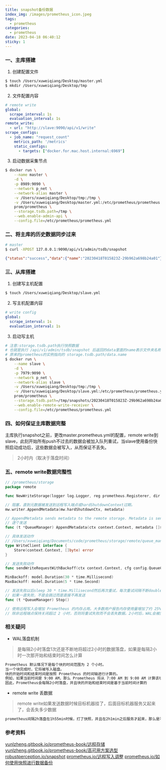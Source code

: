 ```yaml
---
title: snapshot备份数据
index_img: /images/prometheus_icon.jpeg
tags:
  - prometheus
categories:
  - prometheus
date: 2023-04-18 06:40:12
sticky: 1
---
```


### 一、主库搭建

1. 创建配置文件

``` bash
$ touch /Users/xuweiqiang/Desktop/master.yml
$ mkdir /Users/xuweiqiang/Desktop/tmp
```

2. 文件配置内容

``` yml
# remote write
global:
  scrape_interval: 1s
  evaluation_interval: 1s
remote_write:
  - url: "http://slave:9090/api/v1/write"
scrape_configs:
  - job_name: "request_count"
    metrics_path: '/metrics'
    static_configs:
      - targets: ["docker.for.mac.host.internal:6969"]
```

3. 启动数据采集节点

``` bash
$ docker run \
    --name master \
    -d \
    -p 8989:9090 \
    --network p_net \
    --network-alias master \
    -v /Users/xuweiqiang/Desktop/tmp:/tmp \
    -v /Users/xuweiqiang/Desktop/master.yml:/etc/prometheus/prometheus.yml \
    prom/prometheus \
    --storage.tsdb.path=/tmp \
    --web.enable-admin-api \
    --config.file=/etc/prometheus/prometheus.yml
```

### 二、将主库的历史数据同步过来

``` bash
# master
$ curl -XPOST 127.0.0.1:9090/api/v1/admin/tsdb/snapshot
```

``` json
{"status":"success","data":{"name":"20230418T015823Z-29b962a698b24a01"}}
```

### 三、从库搭建

1. 创建写主机配置

``` bash
$ touch /Users/xuweiqiang/Desktop/slave.yml
```

2. 写主机配置内容

``` yml
# write config
global:
  scrape_interval: 1s
  evaluation_interval: 1s
```

3. 启动写主机

``` bash
# 注意:storage.tsdb.path执行快照数据
# 也就是执行 /api/v1/admin/tsdb/snapshot 后返回的data里面的name表示文件夹名称 
# 原来的prometheus的实例指向的 storage.tsdb.path/data.name
$ docker run \
    --name slave \
    -d \
    -p 7979:9090 \
    --network p_net \
    --network-alias slave \
    -v /Users/xuweiqiang/Desktop/tmp:/tmp \
    -v /Users/xuweiqiang/Desktop/slave.yml:/etc/prometheus/prometheus.yml \
    prom/prometheus \
    --storage.tsdb.path=/tmp/snapshots/20230418T015823Z-29b962a698b24a01 \
    --web.enable-remote-write-receiver \
    --config.file=/etc/prometheus/prometheus.yml
```

### 四、如何保证主库数据完整

主库执行snapshot之前，更改master.prometheus.yml的配置，remote write到slave，此刻开始所有push不过去的数据会被加入队列重试，当slave使用备份快照启动成功后，这些数据会被写入，从而保证不丢失。

> 2小时内（取决于落盘时间）


### 五、remote write数据完整性

``` go
// /prometheus/storage
package remote

func NewWriteStorage(logger log.Logger, reg prometheus.Registerer, dir string, flushDeadline time.Duration, sm ReadyScrapeManager) *WriteStorage

// 阻塞，直到元数据被发送到远程写入端点或hardShutdownContext过期。
mw.writer.AppendMetadata(mw.hardShutdownCtx, metadata)

// AppendMetadata sends metadata to the remote storage. Metadata is sent in batches, but is not parallelized.
// 逐个发送
func (t *QueueManager) AppendMetadata(ctx context.Context, metadata []scrape.MetricMetadata)

// 具体发送动作
// /Users/xuweiqiang/Documents/code/prometheus/storage/remote/queue_manager.go
type WriteClient interface {
    Store(context.Context, []byte) error
}

// 发送失败动作
func sendWriteRequestWithBackoff(ctx context.Context, cfg config.QueueConfig, l log.Logger, attempt func(int) error, onRetry func()) error

MinBackoff: model.Duration(30 * time.Millisecond)
MaxBackoff: model.Duration(5 * time.Second)

// 发送失败以后sleep 30 * time.Millisecond然后再次重试，每次重试间隔不断double，直至最大5s，
// 如果一直失败，不是会跳过而是直接不再发送
func (t *QueueManager) Stop()

// 使用远程写入会增加 Prometheus 的内存占用。大多数用户报告内存使用量增加了约 25%，但该数字取决于数据的形状
// 除非远程端点保持关闭超过 2 小时，否则将重试失败而不会丢失数据。2小时后，WAL会被压缩，没有发送的数据会丢失
```

### 相关疑问

- WAL落盘机制

> 是每隔2小时落盘1次还是不断地将超过2小时的数据落盘，如果是每隔2小时一次那开始和结束时间怎么计算

``` txt
Prometheus 默认情况下是每个块的时间范围为 2 个小时。
当一个块完成时，它将被写入磁盘。
块的开始时间和结束时间是按照 Prometheus 的时间轴进行计算的。
例如，如果当前时间是 9:00 AM，那么 Prometheus 将从 7:00 AM 到 9:00 AM 计算该块的开始和结束时间。
因此，Prometheus会每隔2小时落盘，并且块的开始和结束时间是基于当前时间计算的
```
- remote write 丢数据

> remote write如果发送数据时候目标机器挂了，后面目标机器服务又起来了，会丢失多少数据

``` txt 
prometheus间隔2h落盘在1h55min时候，打了快照，并且在2h1min之后服务才起来，那么是不是意味着这5min的数据丢失了
```

### 参考资料

[yunlzheng.gitbook.io/prometheus-book/远程存储](https://yunlzheng.gitbook.io/prometheus-book/part-ii-prometheus-jin-jie/readmd/prometheus-remote-storage)
[yunlzheng.gitbook.io/prometheus-book/高可用方案选型](https://yunlzheng.gitbook.io/prometheus-book/part-ii-prometheus-jin-jie/readmd/prometheus-and-high-availability)
[robustperception.io/snapshot](https://www.robustperception.io/taking-snapshots-of-prometheus-data/)
[prometheus.io/远程写入调整](https://prometheus.io/docs/practices/remote_write/#remote-write-tuning)
[prometheus.io/如何使用快照进行数据备份](https://prometheus.io/docs/prometheus/latest/querying/api/#snapshot)